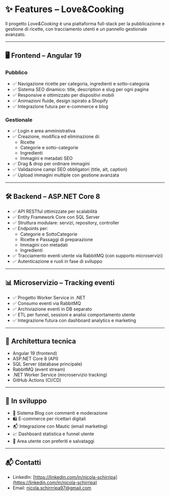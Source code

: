 # ✨ Features – Love&Cooking

Il progetto _Love&Cooking_ è una piattaforma full-stack per la pubblicazione e gestione di ricette, con tracciamento utenti e un pannello gestionale avanzato.

---

## 🖥️ Frontend – Angular 19

### Pubblico
- ✅ Navigazione ricette per categoria, ingredienti e sotto-categoria
- ✅ Sistema SEO dinamico: title, description e slug per ogni pagina
- ✅ Responsive e ottimizzato per dispositivi mobili
- ✅ Animazioni fluide, design ispirato a Shopify
- ✅ Integrazione futura per e-commerce e blog

### Gestionale
- ✅ Login e area amministrativa
- ✅ Creazione, modifica ed eliminazione di:
  - Ricette
  - Categorie e sotto-categorie
  - Ingredienti
  - Immagini e metadati SEO
- ✅ Drag & drop per ordinare immagini
- ✅ Validazione campi SEO obbligatori (title, alt, caption)
- ✅ Upload immagini multiple con gestione avanzata

---

## 🛠️ Backend – ASP.NET Core 8

- ✅ API RESTful ottimizzate per scalabilità
- ✅ Entity Framework Core con SQL Server
- ✅ Struttura modulare: servizi, repository, controller
- ✅ Endpoints per:
  - Categorie e SottoCategorie
  - Ricette e Passaggi di preparazione
  - Immagini con metadati
  - Ingredienti
- ✅ Tracciamento eventi utente via RabbitMQ (con supporto microservizi)
- ✅ Autenticazione e ruoli in fase di sviluppo

---

## 📊 Microservizio – Tracking eventi

- ✅ Progetto Worker Service in .NET
- ✅ Consumo eventi via RabbitMQ
- ✅ Archiviazione eventi in DB separato
- ✅ ETL per funnel, sessioni e analisi comportamento utente
- ✅ Integrazione futura con dashboard analytics e marketing

---

## 🧩 Architettura tecnica

- Angular 19 (frontend)
- ASP.NET Core 8 (API)
- SQL Server (database principale)
- RabbitMQ (event stream)
- .NET Worker Service (microservizio tracking)
- GitHub Actions (CI/CD)

---

## 🚀 In sviluppo

- 📝 Sistema Blog con commenti e moderazione
- 🛍️ E-commerce per ricettari digitali
- 📬 Integrazione con Mautic (email marketing)
- 📈 Dashboard statistica e funnel utente
- 👤 Area utente con preferiti e salvataggi

---

## 📬 Contatti

- LinkedIn: [https://linkedin.com/in/nicola-schirripa](https://linkedin.com/in/nicola-schirripa)
- Email: nicola.schirrripa97@gmail.com
